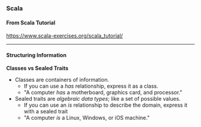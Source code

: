### Scala
#### From Scala Tutorial
https://www.scala-exercises.org/scala_tutorial/

***

#### Structuring Information

**Classes vs Sealed Traits**

- Classes are containers of information.
  - If you can use a *has* relationship, express it as a class.
  - "A computer *has* a motherboard, graphics card, and processor."
- Sealed traits are *algebraic data types*; like a set of possible values.
  - If you can use an *is* relationship to describe the domain, express it with
  a sealed trait
  - "A computer *is* a Linux, Windows, or iOS machine."
